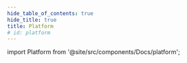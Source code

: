 ```yaml
---
hide_table_of_contents: true
hide_title: true
title: Platform
# id: platform
---
```


<!-- # Platform -->

<!-- Custom component -->

import Platform from '@site/src/components/Docs/platform';

<Platform />